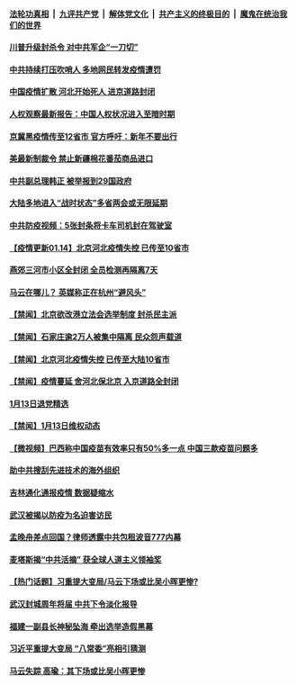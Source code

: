 

####  [法轮功真相](../../../../basic/blob/master/README.md?t=01141631) &nbsp;|&nbsp; [九评共产党](../../../../9ping.md/blob/master/README.md?t=01141631) &nbsp;|&nbsp; [解体党文化](../../../../jtdwh.md/blob/master/README.md?t=01141631)  &nbsp;|&nbsp; [共产主义的终极目的](../../../../gczydzjmd.md/blob/master/README.md?t=01141631) &nbsp;|&nbsp; [魔鬼在统治我们的世界](../../../../mgztzwmdsj.md/blob/master/README.md?t=01141631) 

#### [川普升级封杀令 对中共军企“一刀切”](../pages/prog204/a103031805.md?t=01141631) 

#### [中共持续打压吹哨人 多地网民转发疫情遭罚](../pages/prog204/a103031788.md?t=01141631) 

#### [中国疫情扩散 河北开始死人 进京道路封闭](../pages/prog204/a103031752.md?t=01141631) 

#### [人权观察最新报告：中国人权状况进入至暗时期](../pages/prog204/a103031706.md?t=01141631) 

#### [京冀黑疫情传至12省市 官方呼吁：新年不要出行](../pages/prog204/a103031708.md?t=01141631) 

#### [美最新制裁令 禁止新疆棉花番茄商品进口](../pages/prog204/a103031699.md?t=01141631) 

#### [中共副总理韩正 被举报到29国政府](../pages/prog204/a103031673.md?t=01141631) 

#### [大陆多地进入“战时状态”多省两会或无限延期](../pages/prog204/a103031333.md?t=01141631) 

#### [中共防疫视频：5张封条将卡车司机封在驾驶室](../pages/prog204/a103031531.md?t=01141631) 

#### [【疫情更新01.14】北京河北疫情失控 已传至10省市](../pages/prog204/a103026826.md?t=01141631) 

#### [燕郊三河市小区全封闭 全员检测再隔离7天](../pages/prog204/a103031456.md?t=01141631) 

#### [马云在哪儿？ 英媒称正在杭州“避风头”](../pages/prog204/a103031296.md?t=01141631) 


#### [【禁闻】北京欲改港立法会选举制度 封杀民主派](../pages/prog204/a103031338.md?t=01141631) 

#### [【禁闻】石家庄逾2万人被集中隔离 民众怨声载道](../pages/prog204/a103031318.md?t=01141631) 

#### [【禁闻】北京河北疫情失控 已传至大陆10省市](../pages/prog204/a103031308.md?t=01141631) 

#### [【禁闻】疫情蔓延 舍河北保北京 入京道路全封闭](../pages/prog204/a103031312.md?t=01141631) 

#### [1月13日退党精选](../pages/prog204/a103031297.md?t=01141631) 

#### [【禁闻】1月13日维权动态](../pages/prog204/a103031268.md?t=01141631) 

#### [【微视频】巴西称中国疫苗有效率只有50%多一点 中国三款疫苗问题多](../pages/prog204/a103031245.md?t=01141631) 

#### [助中共搜刮先进技术的海外组织](../pages/prog204/a103031138.md?t=01141631) 

#### [吉林通化通报疫情 数据疑缩水](../pages/prog204/a103031155.md?t=01141631) 

#### [武汉被揭以防疫为名迫害访民](../pages/prog204/a103031139.md?t=01141631) 

#### [孟晚舟差点回国？律师透露中共包租波音777内幕](../pages/prog204/a103031108.md?t=01141631) 

#### [麦塔斯揭“中共活摘” 获全球人道主义领袖奖](../pages/prog204/a103031107.md?t=01141631) 

#### [【热门话题】习重提大变局/马云下场或比吴小晖更惨?](../pages/prog204/a103031097.md?t=01141631) 

#### [武汉封城周年将届 中共下令淡化报导](../pages/prog204/a103031081.md?t=01141631) 

#### [福建一副县长神秘坠海 牵出选举造假黑幕](../pages/prog204/a103031078.md?t=01141631) 

#### [习近平重提大变局 “八常委”亮相引猜测](../pages/prog204/a103031055.md?t=01141631) 

#### [马云失踪  高瑜：其下场或比吴小晖更惨](../pages/prog204/a103030994.md?t=01141631) 

